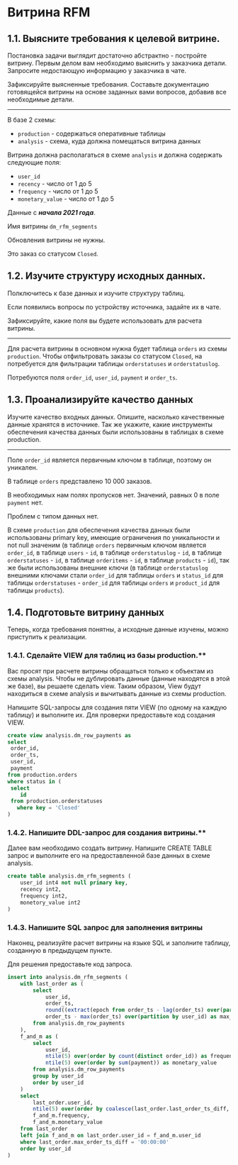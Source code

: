 # Витрина RFM

## 1.1. Выясните требования к целевой витрине.

Постановка задачи выглядит достаточно абстрактно - постройте витрину. Первым делом вам необходимо выяснить у заказчика детали. Запросите недостающую информацию у заказчика в чате.

Зафиксируйте выясненные требования. Составьте документацию готовящейся витрины на основе заданных вами вопросов, добавив все необходимые детали.

-----------
В базе 2 схемы: 
+ `production` - содержаться оперативные таблицы
+ `analysis` - схема, куда должна помещаться витрина данных


Витрина должна располагаться в схеме `analysis` и должна содержать следующие поля:
+ `user_id`
+ `recency` - число от 1 до 5
+ `frequency` - число от 1 до 5
+ `monetary_value` - число от 1 до 5

Данные с ___начала 2021 года___. 

Имя витрины `dm_rfm_segments`

Обновления витрины не нужны. 

Это заказ со статусом `Closed`.

## 1.2. Изучите структуру исходных данных.

Полключитесь к базе данных и изучите структуру таблиц.

Если появились вопросы по устройству источника, задайте их в чате.

Зафиксируйте, какие поля вы будете использовать для расчета витрины.

-----------

Для расчета витрины в основном нужна будет таблица `orders` из схемы `production`. Чтобы отфильтровать заказы со статусом `Closed`, на потребуется для фильтрации таблицы `orderstatuses` и `orderstatuslog`. 

Потребуются поля `order_id`, `user_id`, `payment` и `order_ts`. 


## 1.3. Проанализируйте качество данных

Изучите качество входных данных. Опишите, насколько качественные данные хранятся в источнике. Так же укажите, какие инструменты обеспечения качества данных были использованы в таблицах в схеме production.

-----------

Поле `order_id` является первичным ключом в таблице, поэтому он уникален. 

В таблице `orders` представлено 10 000 заказов. 

В необходимых нам полях пропусков нет. Значений, равных 0 в поле `payment` нет. 

Проблем с типом данных нет. 

В схеме `production` для обеспечения качества данных были использованы primary keу, имеющие ограничения по уникальности и not null значеним (в таблице `orders` первичным ключом является `order_id`,  в таблице `users` - `id`, в таблице `orderstatuslog` - `id`, в таблице `orderstatuses` - `id`, в таблице `orderitems` - `id`, в таблице `products` - `id`), так же были использованы внешние ключи (в таблице `orderstatuslog` внешними ключами стали `order_id` для таблицы `orders` и `status_id` для таблицы `orderstatuses` - `order_id` для таблицы `orders` и `product_id` для таблицы `products`). 


## 1.4. Подготовьте витрину данных

Теперь, когда требования понятны, а исходные данные изучены, можно приступить к реализации.

### 1.4.1. Сделайте VIEW для таблиц из базы production.**

Вас просят при расчете витрины обращаться только к объектам из схемы analysis. Чтобы не дублировать данные (данные находятся в этой же базе), вы решаете сделать view. Таким образом, View будут находиться в схеме analysis и вычитывать данные из схемы production. 

Напишите SQL-запросы для создания пяти VIEW (по одному на каждую таблицу) и выполните их. Для проверки предоставьте код создания VIEW.

```SQL
create view analysis.dm_row_payments as 
select 
 order_id,
 order_ts,
 user_id, 
 payment
from production.orders
where status in (
 select
    id
 from production.orderstatuses 
   where key = 'Closed'
)
```

### 1.4.2. Напишите DDL-запрос для создания витрины.**

Далее вам необходимо создать витрину. Напишите CREATE TABLE запрос и выполните его на предоставленной базе данных в схеме analysis.

```SQL
create table analysis.dm_rfm_segments (
    user_id int4 not null primary key,
    recency int2,
    frequency int2,
    monetory_value int2
)
```

### 1.4.3. Напишите SQL запрос для заполнения витрины

Наконец, реализуйте расчет витрины на языке SQL и заполните таблицу, созданную в предыдущем пункте.

Для решения предоставьте код запроса.

```SQL
insert into analysis.dm_rfm_segments (
    with last_order as (
        select
            user_id,
            order_ts,
            round((extract(epoch from order_ts - lag(order_ts) over(partition by user_id order by order_ts)) / 3600)) as last_order_ts_diff,
            order_ts - max(order_ts) over(partition by user_id) as max_order_ts_diff
        from analysis.dm_row_payments
    ),
    f_and_m as (
        select
            user_id,
            ntile(5) over(order by count(distinct order_id)) as frequency,
            ntile(5) over(order by sum(payment)) as monetary_value
        from analysis.dm_row_payments
        group by user_id
        order by user_id
    )
    select
        last_order.user_id,
        ntile(5) over(order by coalesce(last_order.last_order_ts_diff, 0)) as recency,
        f_and_m.frequency,
        f_and_m.monetary_value
    from last_order
    left join f_and_m on last_order.user_id = f_and_m.user_id
    where last_order.max_order_ts_diff = '00:00:00' 
    order by user_id
)
```



